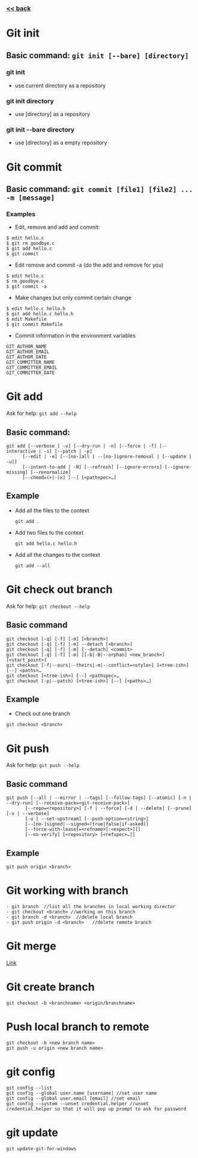 ###  [<< back](./index.md)
# Git init
## Basic command: `git init [--bare] [directory]`
### git init
- use current directory as a repository
### git init directory
- use [directory] as a repository
### git init --bare directory
- use [directory] as a empty repository
# Git commit
## Basic command: `git commit [file1] [file2] ... -m [message]`
### Examples
- Edit, remove and add and commit: 
```
$ edit hello.c
$ git rm goodbye.c
$ git add hello.c
$ git commit
```
- Edit remove and commit -a (do the add and remove for you)
```
$ edit hello.c
$ rm goodbye.c
$ git commit -a
```
- Make changes but only commit certain change
```
$ edit hello.c hello.h
$ git add hello.c hello.h
$ edit Makefile
$ git commit Makefile
```
- Commit information in the environment variables
```
GIT_AUTHOR_NAME
GIT_AUTHOR_EMAIL
GIT_AUTHOR_DATE
GIT_COMMITTER_NAME
GIT_COMMITTER_EMAIL
GIT_COMMITTER_DATE
```
# Git add  
Ask for help: `git add --help`
## Basic command:
```
git add [--verbose | -v] [--dry-run | -n] [--force | -f] [--interactive | -i] [--patch | -p]
	  [--edit | -e] [--[no-]all | --[no-]ignore-removal | [--update | -u]]
	  [--intent-to-add | -N] [--refresh] [--ignore-errors] [--ignore-missing] [--renormalize]
	  [--chmod=(+|-)x] [--] [<pathspec>…​]
``` 
## Example
- Add all the files to the context
  ```
  git add .
  ```
- Add two files to the context 
  ```
  git add hello.c hello.h
  ```
- Add all the changes to the context
  ```
  git add --all
  ```
# Git check out branch 
Ask for help: `git checkout --help`
## Basic command
```
git checkout [-q] [-f] [-m] [<branch>]
git checkout [-q] [-f] [-m] --detach [<branch>]
git checkout [-q] [-f] [-m] [--detach] <commit>
git checkout [-q] [-f] [-m] [[-b|-B|--orphan] <new_branch>] [<start_point>]
git checkout [-f|--ours|--theirs|-m|--conflict=<style>] [<tree-ish>] [--] <paths>…​
git checkout [<tree-ish>] [--] <pathspec>…​
git checkout (-p|--patch) [<tree-ish>] [--] [<paths>…​]
```
## Example
- Check out one branch
```
git checkout <branch>
```
# Git push 
Ask for help: `git push --help`
## Basic command

```
git push [--all | --mirror | --tags] [--follow-tags] [--atomic] [-n | --dry-run] [--receive-pack=<git-receive-pack>]
	   [--repo=<repository>] [-f | --force] [-d | --delete] [--prune] [-v | --verbose]
	   [-u | --set-upstream] [--push-option=<string>]
	   [--[no-]signed|--signed=(true|false|if-asked)]
	   [--force-with-lease[=<refname>[:<expect>]]]
	   [--no-verify] [<repository> [<refspec>…​]]
```
## Example

```
git push origin <branch>
```
# Git working with branch

```
- git branch  //list all the branches in local working director
- git checkout <branch> //working on this branch
- git branch -d <branch>  //delete local branch
- git push origin -d <branch>   //delete remote branch
```
# Git merge

[Link](https://blog.csdn.net/All_In_gzx_cc/article/details/125482617)
# Git create branch

```
git checkout -b <branchname> <origin/branchname>
```
# Push local branch to remote

```
git checkout -b <new branch name>
git push -u origin <new branch name>
```
# git config

```
git config --list
git config --global user.name [username] //set user name
git config --global user.email [email] //set email
git config --system --unset credential.helper //unset credential.helper so that it will pop up prompt to ask for password
```
# git update

```
git update-git-for-windows
```

